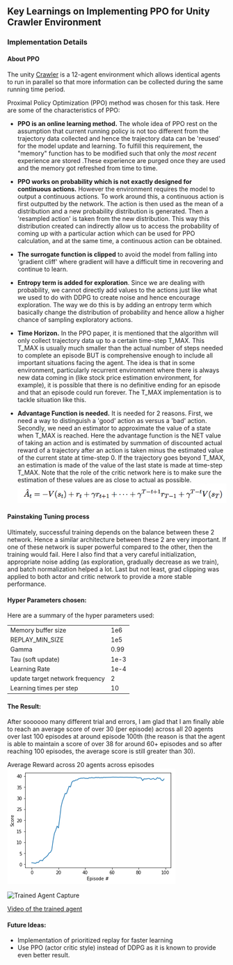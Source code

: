 
## Key Learnings on Implementing PPO for Unity Crawler Environment

### Implementation Details

#### About PPO
The unity [Crawler](https://github.com/Unity-Technologies/ml-agents/blob/master/docs/Learning-Environment-Examples.md#crawler) is a 12-agent environment which allows identical agents to run in parallel so that more information can be collected during the same running time period.

Proximal Policy Optimization (PPO) method was chosen for this task. Here are some of the characteristics of PPO:

- **PPO is an online learning method.** The whole idea of PPO rest on the assumption that current running policy is not too different from the trajectory data collected and hence the trajectory data can be 'reused' for the model update and learning. To fulfill this requirement, the "memory" function has to be modified such that only the *most recent* experience are stored .These experience are purged once they are used and the memory got refreshed from time to time.

- **PPO works on probability which is not exactly designed for continuous actions.** However the environment requires the model to output a continuous actions. To work around this, a continuous action is first outputted by the network. The action is then used as the mean of a distribution and a new probability distribution is generated. Then a 'resampled action' is taken from the new distribution. This way this distribution created can indirectly allow us to access the probability of coming up with a particular action which can be used for PPO calculation, and at the same time, a continuous action can be obtained.

- **The surrogate function is clipped** to avoid the model from falling into 'gradient cliff' where gradient will have a difficult time in recovering and continue to learn.

- **Entropy term is added for exploration**. Since we are dealing with probability, we cannot directly add values to the actions just like what we used to do with DDPG to create noise and hence encourage exploration. The way we do this is by adding an entropy term which basically change the distribution of probability and hence allow a higher chance of sampling exploratory actions.

- **Time Horizon.** In the PPO paper, it is mentioned that the algorithm will only collect trajectory data up to a certain time-step T_MAX. This T_MAX is usually much smaller than the actual number of steps needed to complete an episode BUT is comprehensive enough to include all important situations facing the agent. The idea is that in some environment, particularly recurrent environment where there is always new data coming in (like stock price estimation environment, for example), it is possible that there is no definitive ending for an episode and that an episode could run forever. The T_MAX implementation is to tackle situation like this.

- **Advantage Function is needed.** It is needed for 2 reasons. First, we need a way to distinguish a 'good' action as versus a 'bad' action. Secondly, we need an estimator to approximate the value of a state when T_MAX is reached. Here the advantage function is the NET value of taking an action and is estimated by summation of discounted actual reward of a trajectory after an action is taken minus the estimated value of the current state at time-step 0. If the trajectory goes beyond T_MAX, an estimation is made of the value of the last state is made at time-step T_MAX. Note that the role of the critic network here is to make sure the estimation of these values are as close to actual as possible.
![The Advantage formual from the PPO paper](https://github.com/chihoxtra/continuous_actions_rl/blob/master/advantage_formula.png)


#### Painstaking Tuning process
Ultimately, successful training depends on the balance between these 2 network. Hence a similar architecture between these 2 are very important. If one of these network is super powerful compared to the other, then the training would fail. Here I also find that a very careful initialization, appropriate noise adding (as exploration, gradually decrease as we train), and batch normalization helped a lot. Last but not least, grad clipping was applied to both actor and critic network to provide a more stable performance.

#### Hyper Parameters chosen:
Here are a summary of the hyper parameters used:
<table width=600>
<tr><td>Memory buffer size  </td><td> 1e6    </td></tr>     
<tr><td>REPLAY_MIN_SIZE  </td><td>  1e5   </td></tr>
<tr><td>Gamma  </td><td> 0.99    </td></tr>               
<tr><td>Tau (soft update)  </td><td> 1e-3          </td></tr>           
<tr><td>Learning Rate  </td><td>  1e-4  </td></tr>
<tr><td>update target network frequency  </td><td> 2    </td></tr>
<tr><td>Learning times per step  </td><td> 10    </td></tr>
</table>

#### The Result:
After soooooo many different trial and errors, I am glad that I am finally able to reach an average score of over 30 (per episode) across all 20 agents over last 100 episodes at around episode 100th (the reason is that the agent is able to maintain a score of over 38 for around 60+ episodes and so after reaching 100 episodes, the average score is still greater than 30). <P>
Average Reward across 20 agents across episodes<br>
![Average Reward across 20 agents across episodes](https://github.com/chihoxtra/continuous_actions_rl/blob/master/graph.png)

![Trained Agent Capture](https://github.com/chihoxtra/continuous_actions_rl/blob/master/reacher_final_20agents_38score.gif)

[Video of the trained agent](https://youtu.be/hlC8Ttg320c)

#### Future Ideas:
- Implementation of prioritized replay for faster learning
- Use PPO (actor critic style) instead of DDPG as it is known to provide even better result.
